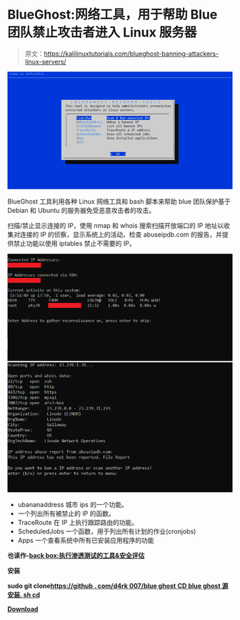 # BlueGhost:网络工具，用于帮助 Blue 团队禁止攻击者进入 Linux 服务器

> 原文：<https://kalilinuxtutorials.com/blueghost-banning-attackers-linux-servers/>

[![BlueGhost : Network Tool Designed To Assist Blue Teams In Banning Attackers From Linux Servers](img/fff3872244cd4c42bcb3c852e76f3674.png "BlueGhost : Network Tool Designed To Assist Blue Teams In Banning Attackers From Linux Servers")](https://1.bp.blogspot.com/-Fe2whxdeUO0/XREdSmCy5hI/AAAAAAAAA90/wvyW5J5u9WcYmljHIsD_5OxjWuR-iI-AQCLcBGAs/s1600/BlueGhost%25281%2529.png)

BlueGhost 工具利用各种 Linux 网络工具和 bash 脚本来帮助 blue 团队保护基于 Debian 和 Ubuntu 的服务器免受恶意攻击者的攻击。

扫描/禁止显示连接的 IP，使用 nmap 和 whois 搜索扫描开放端口的 IP 地址以收集对连接的 IP 的侦察，显示系统上的活动，检查 abuseipdb.com 的报告，并提供禁止功能以使用 iptables 禁止不需要的 IP。

![](img/271e7b88c58b89f50ab897c1e3dc9d2b.png)![](img/8df36b321421d13041c255398956cf74.png)

*   ubananaddress 城市 ips 的一个功能。
*   一个列出所有被禁止的 IP 的函数。
*   TraceRoute 在 IP 上执行跟踪路由的功能。
*   ScheduledJobs 一个函数，用于列出所有计划的作业(cronjobs)
*   Apps 一个查看系统中所有已安装应用程序的功能

**也读作-[back box:执行渗透测试的工具&安全评估](https://kalilinuxtutorials.com/backbox-penetration-tests-security-assessments/)**

**安装**

**sudo git clone**[**https://github . com/d4rk 007/blue ghost** **CD blue ghost
源安装. sh
cd**](https://github.com/d4rk007/BlueGhost)

[**Download**](https://github.com/d4rk007/BlueGhost)